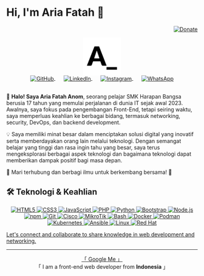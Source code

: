 # Hi, I'm Aria Fatah 👾 

<div align="right">
  <a href="#">
    <img src="https://img.shields.io/badge/$-support-ff69b4.svg?style=flat" alt="Donate" />
  </a>
</div>

<p align="center">
  <a href="https://ariaf.my.id">
    <img width="100" src="./asset/logo.svg" alt="logo" />
  </a>
</p>

<p align="center" style="margin: -20px 0 30px;">
  <a href="https://github.com/ariafatah0711" target="_blank" style='margin-right:10px'>
    <img align="center" src="https://cdn.jsdelivr.net/npm/simple-icons@3.0.1/icons/github.svg" alt="GitHub" height="22px" width="22px" />
  </a>
  &nbsp;&nbsp;
  <a href="https://www.linkedin.com/in/ariafatah" target="_blank" style='margin-right:10px'>
    <img align="center" src="https://cdn.jsdelivr.net/npm/simple-icons@3.0.1/icons/linkedin.svg" alt="LinkedIn" height="22px" width="22px" />
  </a>
  &nbsp;&nbsp;
  <a href="https://www.instagram.com/ariaf.my.id" target="_blank" style='margin-right:10px'>
    <img align="center" src="https://cdn.jsdelivr.net/npm/simple-icons@3.0.1/icons/instagram.svg" alt="Instagram" height="22px" width="22px" />
  </a>
  &nbsp;&nbsp;
  <a href="https://wa.me/6289509221496" target="_blank">
    <img align="center" src="https://cdn.jsdelivr.net/npm/simple-icons@3.0.1/icons/whatsapp.svg" alt="WhatsApp" height="22px" width="22px" />
  </a>
</p>


👋 **Halo! Saya Aria Fatah Anom**, seorang pelajar SMK Harapan Bangsa berusia 17 tahun yang memulai perjalanan di dunia IT sejak awal 2023. Awalnya, saya fokus pada pengembangan Front-End, tetapi seiring waktu, saya memperluas keahlian ke berbagai bidang, termasuk networking, security, DevOps, dan backend development.  

💡 Saya memiliki minat besar dalam menciptakan solusi digital yang inovatif serta memberdayakan orang lain melalui teknologi. Dengan semangat belajar yang tinggi dan rasa ingin tahu yang besar, saya terus mengeksplorasi berbagai aspek teknologi dan bagaimana teknologi dapat memberikan dampak positif bagi masa depan.  

📢 Mari terhubung dan berbagi ilmu untuk berkembang bersama! 🚀  

## 🛠️ Teknologi & Keahlian  
<p align="center"> <a href="#">
   <!-- Bahasa Pemrograman -->
    <img alt="HTML5" src="https://img.shields.io/badge/-HTML5-E34F26?style=flat-square&logo=html5&logoColor=white" />
    <img alt="CSS3" src="https://img.shields.io/badge/-CSS3-1572B6?style=flat-square&logo=css3&logoColor=white" />
    <img alt="JavaScript" src="https://img.shields.io/badge/-JavaScript-F7DF1E?style=flat-square&logo=javascript&logoColor=black" />
    <img alt="PHP" src="https://img.shields.io/badge/-PHP-777BB4?style=flat-square&logo=php&logoColor=white" />
    <img alt="Python" src="https://img.shields.io/badge/-Python-3776AB?style=flat-square&logo=python&logoColor=white" />
    <!-- Frameworks dan Libraries -->
    <img alt="Bootstrap" src="https://img.shields.io/badge/-Bootstrap-7952B3?style=flat-square&logo=bootstrap&logoColor=white" />
    <!-- Tools dan Platform -->
    <img alt="Node.js" src="https://img.shields.io/badge/-Node.js-339933?style=flat-square&logo=node.js&logoColor=white" />
    <img alt="npm" src="https://img.shields.io/badge/-npm-CB3837?style=flat-square&logo=npm&logoColor=white" />
    <img alt="Git" src="https://img.shields.io/badge/-Git-F05032?style=flat-square&logo=git&logoColor=white" />
    <!-- Networking dan DevOps -->
    <img alt="Cisco" src="https://img.shields.io/badge/-Cisco-1BA0D7?style=flat-square&logo=cisco&logoColor=white" />
    <img alt="MikroTik" src="https://img.shields.io/badge/-MikroTik-00A9E0?style=flat-square&logo=mikrotik&logoColor=white" />
    <img alt="Bash" src="https://img.shields.io/badge/-Bash-4EAA25?style=flat-square&logo=gnu-bash&logoColor=white" />
    <img alt="Docker" src="https://img.shields.io/badge/-Docker-2496ED?style=flat-square&logo=docker&logoColor=white" />
    <img alt="Podman" src="https://img.shields.io/badge/-Podman-892CA0?style=flat-square&logo=podman&logoColor=white" />
    <img alt="Kubernetes" src="https://img.shields.io/badge/-Kubernetes-326CE5?style=flat-square&logo=kubernetes&logoColor=white" />
    <img alt="Ansible" src="https://img.shields.io/badge/-Ansible-EE0000?style=flat-square&logo=ansible&logoColor=white" />
    <!-- Sistem Operasi -->
    <img alt="Linux" src="https://img.shields.io/badge/-Linux-FCC624?style=flat-square&logo=linux&logoColor=black" />
    <img alt="Red Hat" src="https://img.shields.io/badge/-Red_Hat-EE0000?style=flat-square&logo=red-hat&logoColor=white" />
</p>

Let's connect and collaborate to share knowledge in web development and networking.

---
<p align="center"> 
  <samp>
    <a href="https://www.google.com/search?q=ariafatah">「 Google Me 」</a>
    <br>
    「 I am a front-end web developer from <b>Indonesia</b> 」
    <br>
    <br>
  </samp>
</p>